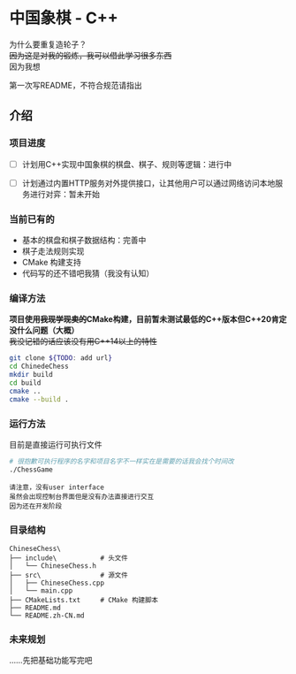 # 中国象棋 - C++

为什么要重复造轮子？<br>
~~因为这是对我的锻炼，我可以借此学习很多东西<br>~~
因为我想<br>

第一次写README，不符合规范请指出<br>


## 介绍

### 项目进度
- [ ] 计划用C++实现中国象棋的棋盘、棋子、规则等逻辑：进行中
- [ ] 计划通过内置HTTP服务对外提供接口，让其他用户可以通过网络访问本地服务进行对弈：暂未开始



### 当前已有的
 - 基本的棋盘和棋子数据结构：完善中
 - 棋子走法规则实现
 - CMake 构建支持
 - 代码写的还不错吧我猜（我没有认知）



### 编译方法
**项目使用~~我现学现卖的~~CMake构建，目前暂未测试最低的C++版本但C++20肯定没什么问题（大概）**<br>
~~我没记错的话应该没有用C++14以上的特性~~
```bash
git clone ${TODO: add url}
cd ChinedeChess
mkdir build
cd build
cmake ..
cmake --build .
```



### 运行方法
目前是直接运行可执行文件<br>
```bash
# 很抱歉可执行程序的名字和项目名字不一样实在是需要的话我会找个时间改
./ChessGame
```
~~~~
请注意，没有user interface
虽然会出现控制台界面但是没有办法直接进行交互
因为还在开发阶段
~~~~

### 目录结构
```
ChineseChess\
├── include\           # 头文件
│   └── ChineseChess.h
├── src\               # 源文件
│   ├── ChineseChess.cpp
│   └── main.cpp
├── CMakeLists.txt     # CMake 构建脚本
├── README.md
└── README.zh-CN.md
```


### 未来规划

……先把基础功能写完吧